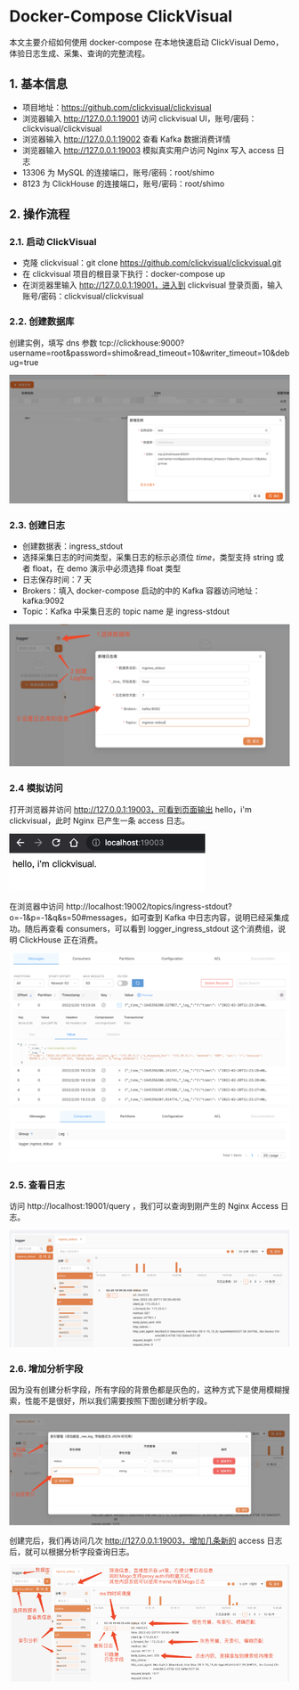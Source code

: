 # Docker-Compose ClickVisual

本文主要介绍如何使用 docker-compose 在本地快速启动 ClickVisual Demo，体验日志生成、采集、查询的完整流程。

## 1. 基本信息
- 项目地址：https://github.com/clickvisual/clickvisual
- 浏览器输入 http://127.0.0.1:19001 访问 clickvisual UI，账号/密码：clickvisual/clickvisual
- 浏览器输入 http://127.0.0.1:19002 查看 Kafka 数据消费详情
- 浏览器输入 http://127.0.0.1:19003 模拟真实用户访问 Nginx 写入 access 日志
- 13306 为 MySQL 的连接端口，账号/密码：root/shimo
- 8123 为 ClickHouse 的连接端口，账号/密码：root/shimo


## 2. 操作流程
### 2.1. 启动 ClickVisual
- 克隆 clickvisual：git clone https://github.com/clickvisual/clickvisual.git
- 在 clickvisual 项目的根目录下执行：docker-compose up
- 在浏览器里输入 http://127.0.0.1:19001，进入到 clickvisual 登录页面，输入账号/密码：clickvisual/clickvisual

### 2.2. 创建数据库
创建实例，填写 dns 参数 tcp://clickhouse:9000?username=root&password=shimo&read_timeout=10&writer_timeout=10&debug=true

![img.png](../../images/create-database.png)

### 2.3. 创建日志
- 创建数据表：ingress_stdout
- 选择采集日志的时间类型，采集日志的标示必须位 _time_，类型支持 string 或者 float，在 demo 演示中必须选择  float 类型
- 日志保存时间：7 天
- Brokers：填入 docker-compose 启动的中的 Kafka 容器访问地址：kafka:9092
- Topic：Kafka 中采集日志的 topic name 是 ingress-stdout

![img.png](../../images/table-create.png)

### 2.4 模拟访问
打开浏览器并访问 http://127.0.0.1:19003，可看到页面输出 hello，i'm clickvisual，此时 Nginx 已产生一条 access 日志。

![img.png](../../images/simulation-access.png)

在浏览器中访问 http://localhost:19002/topics/ingress-stdout?o=-1&p=-1&q&s=50#messages，如可查到 Kafka 中日志内容，说明已经采集成功。随后再查看 consumers，可以看到 logger_ingress_stdout 这个消费组，说明 ClickHouse 正在消费。

![img.png](../../images/kafka-data.png)
![img.png](../../images/kafka-consume.png)

### 2.5. 查看日志
访问 http://localhost:19001/query ，我们可以查询到刚产生的 Nginx Access 日志。

![img.png](../../images/table-query.png)

### 2.6. 增加分析字段
因为没有创建分析字段，所有字段的背景色都是灰色的，这种方式下是使用模糊搜索，性能不是很好，所以我们需要按照下图创建分析字段。

![img.png](../../images/increase-index.png)

创建完后，我们再访问几次 http://127.0.0.1:19003，增加几条新的 access 日志后，就可以根据分析字段查询日志。

![img.png](../../images/overall-introduction.png)
